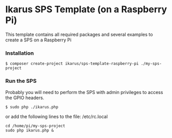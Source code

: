 # Ikarus SPS Template (on a Raspberry Pi)
This template contains all required packages and several examples to create a SPS on a Raspberry Pi

### Installation
```bin
$ composer create-project ikarus/sps-template-raspberry-pi ./my-sps-project
```

### Run the SPS
Probably you will need to perform the SPS with admin privileges to access the GPIO headers.
```bin
$ sudo php ./ikarus.php
```
or add the following lines to the file: /etc/rc.local
````bin
cd /home/pi/my-sps-project
sudo php ikarus.php &
````